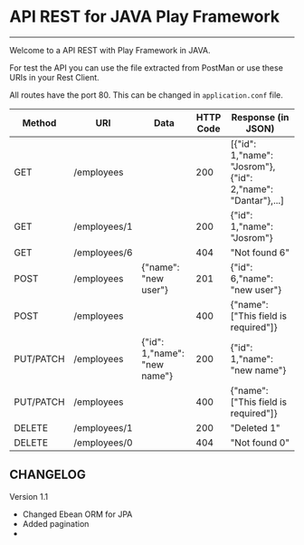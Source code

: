 API REST for JAVA Play Framework
================================

-----

Welcome to a API REST with Play Framework in JAVA.

For test the API you can use the file extracted from PostMan or use these URIs in your Rest Client.

All routes have the port  80. This can be changed in `application.conf` file.


| Method | URI | Data | HTTP Code | Response (in JSON) |
| ------ | --- | ---- | --------- | ------------------ |
| GET | /employees |  | 200 | [{"id": 1,"name": "Josrom"},{"id": 2,"name": "Dantar"},...] |
| GET | /employees/1 |  | 200 | {"id": 1,"name": "Josrom"} |
| GET | /employees/6 |  | 404 | "Not found 6" |
| POST | /employees | {"name": "new user"} | 201 | {"id": 6,"name": "new user"} |
| POST | /employees |  | 400 | {"name": ["This field is required"]} |
| PUT/PATCH | /employees | {"id": 1,"name": "new name"} | 200 | {"id": 1,"name": "new name"} |
| PUT/PATCH | /employees |  | 400 | {"name": ["This field is required"]} |
| DELETE | /employees/1 |  | 200 | "Deleted 1" |
| DELETE | /employees/0 |  | 404 | "Not found 0" |

CHANGELOG
---------

Version 1.1

- Changed Ebean ORM for JPA
- Added pagination
- 